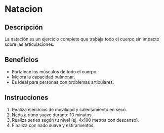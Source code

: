 # Natacion

## Descripción
La natación es un ejercicio completo que trabaja todo el cuerpo sin impacto sobre las articulaciones.

## Beneficios
- Fortalece los músculos de todo el cuerpo.
- Mejora la capacidad pulmonar.
- Es ideal para personas con problemas articulares.

## Instrucciones
1. Realiza ejercicios de movilidad y calentamiento en seco.
2. Nada a ritmo suave durante 10 minutos.
3. Realiza series según tu nivel (ej. 4x100 metros con descanso).
4. Finaliza con nado suave y estiramientos.
